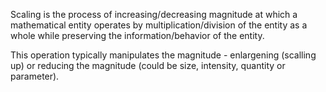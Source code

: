 
Scaling is the process of increasing/decreasing magnitude at which a mathematical entity operates by multiplication/division of the entity as a whole while preserving the information/behavior of the entity.

This operation typically manipulates the magnitude  - enlargening (scalling up) or reducing the magnitude (could be size, intensity, quantity or parameter).  
